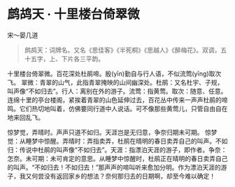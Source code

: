 # 鹧鸪天 · 十里楼台倚翠微

<span class="r">宋～晏几道

> 鹧鸪天：词牌名。又名《思佳客》《半死桐》《思越人》《醉梅花》。双调，五十五字，上、下片各三平韵。

<div class="p">

<link href="../../css/style.css" rel="stylesheet" type="text/css" />

十里楼台倚翠微。百花深处杜鹃啼。殷(yīn)勤自与行人语，不似流莺(yīng)取次飞。
<span class="comment">
翠微：青翠的山气，此指青翠掩映的山间幽深处。杜鹃：又名杜宇、子规，叫声像“不如归去”。行人：离别在外的游子。流莺：指黄莺。取次：随意、任意。连绵十里的亭台楼阁，紧挨着青翠的山色延伸过去，百花丛中传来一声声杜鹃的啼鸣。它们热切地叫着，仿佛要同行道中人说话。可不像那些黄莺儿，只管自由自在地来回乱飞。

惊梦觉，弄晴时。声声只道不如归。天涯岂是无归意，争奈归期未可期。
<span class="comment">
惊梦觉：从睡梦中惊醒。弄晴时：弄指卖弄，杜鹃在晴明的春日卖弄自己的叫声。不如归：传说中杜鹃的叫声像“不如归去”。天涯：指漂泊天涯的游子，即作者。争奈：怎奈。未可期：未可肯定的意思。从睡梦中惊醒时，杜鹃正在晴明的春日卖弄自己的叫声。“不如归去！不如归去！”那声声的啼叫听来愈加分明。作为漂泊天涯的游子，我又何尝没有返回家乡的想法？奈何那归去的日期啊，却至今难以确定！
